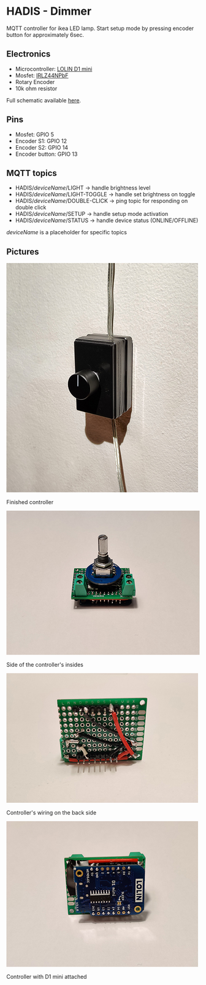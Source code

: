 # HADIS - Dimmer

MQTT controller for ikea LED lamp.
Start setup mode by pressing encoder button for approximately 6sec.

## Electronics
* Microcontroller: [LOLIN D1 mini](https://www.wemos.cc/en/latest/d1/d1_mini.html)
* Mosfet: [IRLZ44NPbF](http://www.infineon.com/dgdl/irlz44npbf.pdf?fileId=5546d462533600a40153567217c32725)
* Rotary Encoder
* 10k ohm resistor

Full schematic available [here](./assets/DimmerSchematic.pdf).

## Pins
* Mosfet: GPIO 5
* Encoder S1: GPIO 12
* Encoder S2: GPIO 14
* Encoder button: GPIO 13

## MQTT topics
* HADIS/*deviceName*/LIGHT -> handle brightness level
* HADIS/*deviceName*/LIGHT-TOGGLE -> handle set brightness on toggle
* HADIS/*deviceName*/DOUBLE-CLICK -> ping topic for responding on double click
* HADIS/*deviceName*/SETUP -> handle setup mode activation
* HADIS/*deviceName*/STATUS -> handle device status (ONLINE/OFFLINE)

*deviceName* is a placeholder for specific topics

## Pictures

![Dimmer case](./assets/Thumb/Dimmer-Case.jpg)

Finished controller

![Dimmer side](./assets/Thumb/Dimmer-Side.jpg)

Side of the controller's insides

![Dimmer wiring](./assets/Thumb/Dimmer-Wiring.jpg)

Controller's wiring on the back side

![Dimmer back](./assets/Thumb/Dimmer-Back.jpg)

Controller with D1 mini attached
